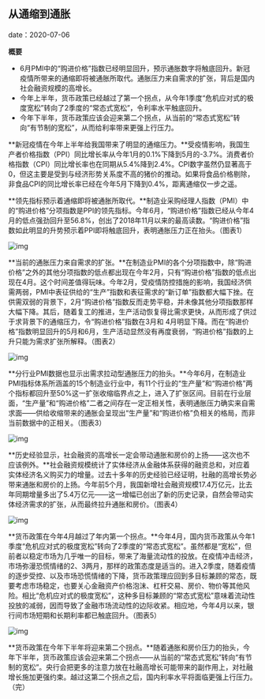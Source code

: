 ## 从通缩到通胀

date：2020-07-06



**概要**

- 6月PMI中的“购进价格”指数已经明显回升，预示通胀数字将触底回升。新冠疫情所带来的通缩即将被通胀所取代。通胀压力来自需求的扩张，背后是国内社会融资规模的高增长。
- 今年上半年，货币政策已经越过了第一个拐点，从今年1季度“危机应对式的极度宽松”转向了2季度的“常态式宽松”，令利率水平触底回升。
- 今年下半年，货币政策应该会迎来第二个拐点，从当前的“常态式宽松”转向“有节制的宽松”，从而给利率带来更强上行压力。



**新冠疫情在今年上半年给我国带来了明显的通缩压力。**受疫情影响，我国生产者价格指数（PPI）同比增长率从今年1月的0.1%下降到5月的-3.7%。消费者价格指数（CPI）同比增长率也在同期从5.4%降到2.4%。CPI数字虽然仍显著高于0，但这主要是受到与经济形势关系度不高的猪价的推动。如果将食品价格剔除，非食品CPI的同比增长率已经在今年5月下降到0.4%，距离通缩仅一步之遥。

**领先指标预示着通缩即将被通胀所取代。**制造业采购经理人指数（PMI）中的“购进价格”分项指数是PPI的领先指标。今年6月，“购进价格”指数已经从今年4月的低点强劲回升至56.8%，创出了2018年11月以来的最高读数。“购进价格”指数如此明显的升势预示着PPI即将触底回升，表明通胀压力正在抬头。（图表1）

![img](https://mmbiz.qpic.cn/mmbiz_png/EF3A5hppfhTib0xcSyg5utxsPjgzgH3G64nc120R209Ul2fuRlS0V4z5e098BxzTOYia563sgcM6USUCHcYEFqkA/640?wx_fmt=png&tp=webp&wxfrom=5&wx_lazy=1&wx_co=1)

**当前的通胀压力来自需求的扩张。**在制造业PMI的各个分项指数中，除“购进价格”之外的其他分项指数的低点都出现在今年2月，只有“购进价格”指数的低点出现在4月。这个时间差值得玩味。今年2月，受疫情防控措施的影响，我国经济供需两弱，PMI中表征供给的“生产”指数和表征需求的“新订单”指数都大幅下挫。在供需双弱的背景下，2月“购进价格”指数反而走势平稳，并未像其他分项指数那样大幅下降。其后，随着复工的推进，生产活动恢复得比需求更快，从而形成了供过于求背景下的通缩压力，令“购进价格”指数在3月和 4月明显下降。而在“购进价格”指数明显回升的5月和6月，生产活动显然没有再度衰弱，“购进价格”指数的上升只能为需求扩张所解释。（图表2）

![img](https://mmbiz.qpic.cn/mmbiz_png/EF3A5hppfhTib0xcSyg5utxsPjgzgH3G6HufAjKbVhdneO6HOWOkmBtzxrJ3PGf3858kibgEU6oibMDxribefLecxQ/640?wx_fmt=png&tp=webp&wxfrom=5&wx_lazy=1&wx_co=1)

**分行业PMI数据也显示出需求拉动型通胀压力的抬头。**今年6月，在制造业PMI指标体系所涵盖的15个制造业行业中，有11个行业的“生产量”和“购进价格”两个指标都回升至50%这一扩张收缩临界点之上，进入了扩张区间。目前在行业层面，“生产量”和“购进价格”二者之间存在一定正相关性，表明通胀压力确实来自需求面——供给收缩带来的通胀会呈现出“生产量”和“购进价格”负相关的格局，而非当前数据中的正相关。（图表3）

![img](https://mmbiz.qpic.cn/mmbiz_png/EF3A5hppfhTib0xcSyg5utxsPjgzgH3G61SrA90cbqbWejqDEYMLjjbZqJ8YV32rwhtHobarSUkXQ5DYFk2HLxg/640?wx_fmt=png&tp=webp&wxfrom=5&wx_lazy=1&wx_co=1)

**历史经验显示，社会融资的高增长一定会带动通胀和房价的上扬——这次也不应该例外。**社会融资规模统计了实体经济从金融体系获得的融资总和，对应着实体经济名义购买力的增量。过去十多年的历史经验已经证明，社融的高增长势必带来通胀和房价的上扬。今年前5个月，我国新增社会融资规模17.4万亿元，比去年同期增量多出了5.4万亿元——这一增幅已创出了新的历史记录，自然会带动实体经济需求的扩张，从而最终拉升通胀和房价。（图表4）

![img](https://mmbiz.qpic.cn/mmbiz_png/EF3A5hppfhTib0xcSyg5utxsPjgzgH3G6bt1DKxn4c7U440owjexyKOkpcb6esqR5EsqgySibaJI2LREQZ95ic6Jg/640?wx_fmt=png&tp=webp&wxfrom=5&wx_lazy=1&wx_co=1)

**货币政策在今年4月越过了年内第一个拐点。**今年4月，国内货币政策从今年1季度“危机应对式的极度宽松”转向了2季度的“常态式宽松”。虽然都是“宽松”，但前者以稳定市场为几乎唯一的目标，带来了海量流动性的投放。在疫情冲击经济，市场弥漫恐慌情绪的2、3两月，那样的政策态度是适当的。进入2季度，随着疫情的逐步受控、以及市场恐慌情绪的下降，货币政策理应回到多目标兼顾的常态，既要考虑市场稳定，也要关心金融资产价格泡沫、杠杆交易、房价、物价等其他风险。相比“危机应对式的极度宽松”，这种多目标兼顾的“常态式宽松”意味着流动性投放的减弱，因而导致了金融市场流动性的边际收紧。相应地，今年4月以来，银行间市场短期和长期利率都已触底回升。（图表5）

![img](https://mmbiz.qpic.cn/mmbiz_png/EF3A5hppfhTib0xcSyg5utxsPjgzgH3G6DC8aZ3aonAZ6UmhTpQABrj8SqaopYWic1iawUOX1NpYcZBUdkRtfiau7g/640?wx_fmt=png&tp=webp&wxfrom=5&wx_lazy=1&wx_co=1)

**货币政策在今年下半年将迎来第二个拐点。**随着通胀和房价压力的抬头，今年下半年，货币政策应该会迎来第二个拐点——从当前的“常态式宽松”转向“有节制的宽松”。央行会把更多的注意力放在社融高增长可能带来的副作用上，对社融增长施加更强约束。越过这第二个拐点之后，国内利率水平将面临更强上行压力。（完）